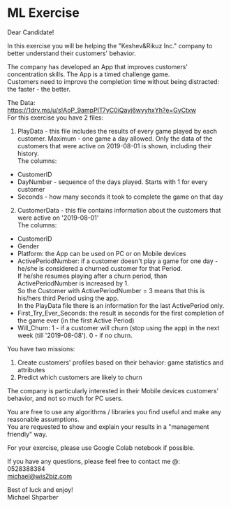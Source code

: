 # ML Exercise
Dear Candidate!

In this exercise you will be helping the "Keshev&Rikuz Inc." company to better understand their customers' behavior.  

The company has developed an App that improves customers' concentration skills. The App is a timed challenge game.  
Customers need to improve the completion time without being distracted: the faster - the better.  

The Data:  
https://1drv.ms/u/s!AoP_9ampPIT7yC0iQayj6wyyhxYh?e=GyCtxw  
For this exercise you have 2 files:  
1. PlayData - this file includes the results of every game played by each customer. Maximum - one game a day allowed.
Only the data of the customers that were active on 2019-08-01 is shown, including their history.  
The columns:  
 - CustomerID  
 - DayNumber - sequence of the days played. Starts with 1 for every customer  
 - Seconds - how many seconds it took to complete the game on that day  
2. CustomerData - this file contains information about the customers that were active on '2019-08-01'  
The columns:  
 - CustomerID  
 - Gender  
 - Platform: the App can be used on PC or on Mobile devices  
 - ActivePeriodNumber: if a customer doesn't play a game for one day - he/she is considered a churned customer for that Period.  
   If he/she resumes playing after a churn period, than ActivePeriodNumber is increased by 1.  
   So the Customer with ActivePeriodNumber = 3 means that this is his/hers third Period using the app.  
   In the PlayData file there is an information for the last ActivePeriod only.  
 - First_Try_Ever_Seconds: the result in seconds for the first completion of the game ever (in the first Active Period)  
 - Will_Churn: 1 - if a customer will churn (stop using the app) in the next week (till '2019-08-08'). 0 - if no churn.  

You have two missions:
1. Create customers' profiles based on their behavior: game statistics and attributes
2. Predict which customers are likely to churn

The company is particularly interested in their Mobile devices customers' behavior, and not so much for PC users.

You are free to use any algorithms / libraries you find useful and make any reasonable assumptions.  
You are requested to show and explain your results in a "management friendly" way.

For your exercise, please use Google Colab notebook if possible.  

If you have any questions, please feel free to contact me @:  
0528388384  
michael@wis2biz.com  
  
Best of luck and enjoy!  
Michael Shparber
